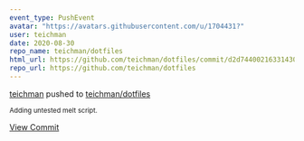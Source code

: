 ```yaml
---
event_type: PushEvent
avatar: "https://avatars.githubusercontent.com/u/1704431?"
user: teichman
date: 2020-08-30
repo_name: teichman/dotfiles
html_url: https://github.com/teichman/dotfiles/commit/d2d744002163314304842282e27105002444aeac
repo_url: https://github.com/teichman/dotfiles
---
```


<a href='https://github.com/teichman' target='_blank'>teichman</a> pushed to <a href='https://github.com/teichman/dotfiles' target='_blank'>teichman/dotfiles</a>

<small>Adding untested melt script.</small>

<a href='https://github.com/teichman/dotfiles/commit/d2d744002163314304842282e27105002444aeac' target='_blank'>View Commit</a>
